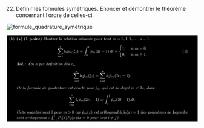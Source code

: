 22. Définir les formules symétriques. Enoncer et démontrer le théorème concernant l’ordre de celles-ci.

![formule_quadrature_symétrique](../images/formule_quadrature_symétrique.png)

![formule_quadrature_symétrique_démo](../images/formule_quadrature_symétrique_démo.png)
